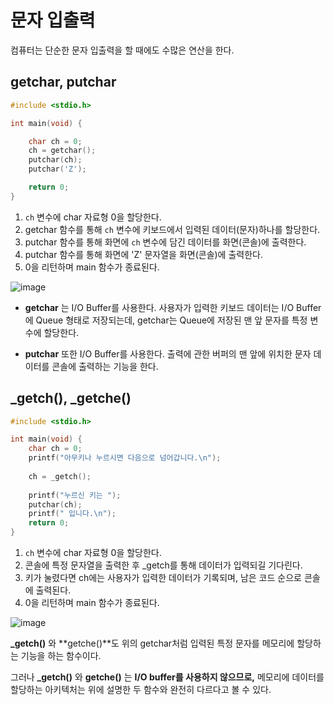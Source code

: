 # 문자 입출력

컴퓨터는 단순한 문자 입출력을 할 때에도 수많은 연산을 한다.

## getchar, putchar
```c
#include <stdio.h>

int main(void) {

	char ch = 0;
	ch = getchar();
	putchar(ch);
	putchar('Z');

	return 0;
}
```

1. `ch` 변수에 char 자료형 0을 할당한다.
2. getchar 함수를 통해 `ch` 변수에 키보드에서 입력된 데이터(문자)하나를 할당한다.
3. putchar 함수를 통해 화면에 `ch` 변수에 담긴 데이터를 화면(콘솔)에 출력한다.
4. putchar 함수를 통해 화면에 'Z' 문자열을 화면(콘솔)에 출력한다.
5. 0을 리턴하며 main 함수가 종료된다.

![image](https://github.com/2duckchun/2duckchun/assets/92588154/9a7b3007-479b-42fb-991f-14fbb424b988)

- **getchar** 는 I/O Buffer를 사용한다.
사용자가 입력한 키보드 데이터는 I/O Buffer에 Queue 형태로 저장되는데, getchar는 Queue에 저장된 맨 앞 문자를 특정 변수에 할당한다.

- **putchar** 또한 I/O Buffer를 사용한다. 출력에 관한 버퍼의 맨 앞에 위치한 문자 데이터를 콘솔에 출력하는 기능을 한다.

## _getch(), _getche()

```c
#include <stdio.h>

int main(void) {
	char ch = 0;
	printf("아무키나 누르시면 다음으로 넘어갑니다.\n");
	
	ch = _getch();
	
	printf("누르신 키는 ");
	putchar(ch);
	printf(" 입니다.\n");
	return 0;
}
```

1. `ch` 변수에 char 자료형 0을 할당한다.
2. 콘솔에 특정 문자열을 출력한 후 _getch를 통해 데이터가 입력되길 기다린다.
3. 키가 눌렸다면 ch에는 사용자가 입력한 데이터가 기록되며, 남은 코드 순으로 콘솔에 출력된다.
4. 0을 리턴하며 main 함수가 종료된다.

![image](https://github.com/2duckchun/2duckchun/assets/92588154/43fa3226-a2e3-4e29-aa61-bfa460436bcc)



**_getch()** 와 **getche()**도 위의 getchar처럼 입력된 특정 문자를 메모리에 할당하는 기능을 하는 함수이다.

그러나 **_getch()** 와 **getche()** 는 **I/O buffer를 사용하지 않으므로,** 메모리에 데이터를 할당하는 아키텍처는 위에 설명한 두 함수와 완전히 다르다고 볼 수 있다.

